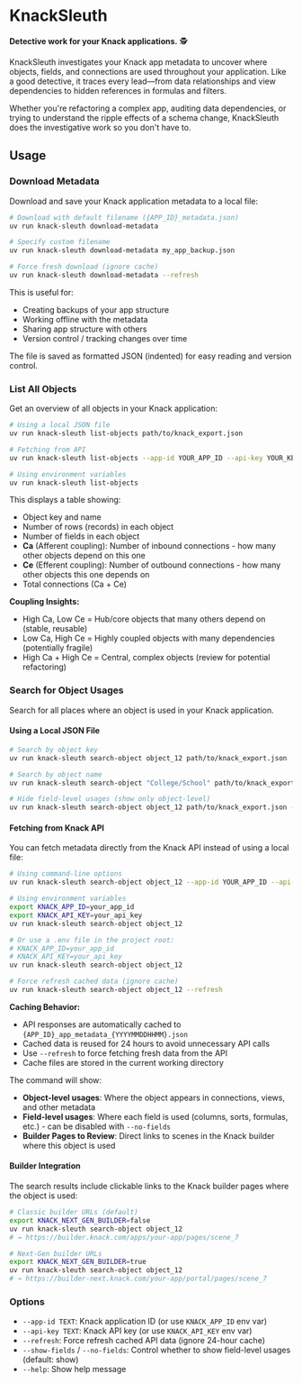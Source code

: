 # KnackSleuth

**Detective work for your Knack applications.** 🕵️

KnackSleuth investigates your Knack app metadata to uncover where objects, fields, and connections are used throughout your application. Like a good detective, it traces every lead—from data relationships and view dependencies to hidden references in formulas and filters.

Whether you're refactoring a complex app, auditing data dependencies, or trying to understand the ripple effects of a schema change, KnackSleuth does the investigative work so you don't have to.

## Usage

### Download Metadata

Download and save your Knack application metadata to a local file:

```bash
# Download with default filename ({APP_ID}_metadata.json)
uv run knack-sleuth download-metadata

# Specify custom filename
uv run knack-sleuth download-metadata my_app_backup.json

# Force fresh download (ignore cache)
uv run knack-sleuth download-metadata --refresh
```

This is useful for:
- Creating backups of your app structure
- Working offline with the metadata
- Sharing app structure with others
- Version control / tracking changes over time

The file is saved as formatted JSON (indented) for easy reading and version control.

### List All Objects

Get an overview of all objects in your Knack application:

```bash
# Using a local JSON file
uv run knack-sleuth list-objects path/to/knack_export.json

# Fetching from API
uv run knack-sleuth list-objects --app-id YOUR_APP_ID --api-key YOUR_KEY

# Using environment variables
uv run knack-sleuth list-objects
```

This displays a table showing:
- Object key and name
- Number of rows (records) in each object
- Number of fields in each object
- **Ca** (Afferent coupling): Number of inbound connections - how many other objects depend on this one
- **Ce** (Efferent coupling): Number of outbound connections - how many other objects this one depends on
- Total connections (Ca + Ce)

**Coupling Insights:**
- High Ca, Low Ce = Hub/core objects that many others depend on (stable, reusable)
- Low Ca, High Ce = Highly coupled objects with many dependencies (potentially fragile)
- High Ca + High Ce = Central, complex objects (review for potential refactoring)

### Search for Object Usages

Search for all places where an object is used in your Knack application.

#### Using a Local JSON File

```bash
# Search by object key
uv run knack-sleuth search-object object_12 path/to/knack_export.json

# Search by object name
uv run knack-sleuth search-object "College/School" path/to/knack_export.json

# Hide field-level usages (show only object-level)
uv run knack-sleuth search-object object_12 path/to/knack_export.json --no-fields
```

#### Fetching from Knack API

You can fetch metadata directly from the Knack API instead of using a local file:

```bash
# Using command-line options
uv run knack-sleuth search-object object_12 --app-id YOUR_APP_ID --api-key YOUR_API_KEY

# Using environment variables
export KNACK_APP_ID=your_app_id
export KNACK_API_KEY=your_api_key
uv run knack-sleuth search-object object_12

# Or use a .env file in the project root:
# KNACK_APP_ID=your_app_id
# KNACK_API_KEY=your_api_key
uv run knack-sleuth search-object object_12

# Force refresh cached data (ignore cache)
uv run knack-sleuth search-object object_12 --refresh
```

**Caching Behavior:**
- API responses are automatically cached to `{APP_ID}_app_metadata_{YYYYMMDDHHMM}.json`
- Cached data is reused for 24 hours to avoid unnecessary API calls
- Use `--refresh` to force fetching fresh data from the API
- Cache files are stored in the current working directory

The command will show:
- **Object-level usages**: Where the object appears in connections, views, and other metadata
- **Field-level usages**: Where each field is used (columns, sorts, formulas, etc.) - can be disabled with `--no-fields`
- **Builder Pages to Review**: Direct links to scenes in the Knack builder where this object is used

#### Builder Integration

The search results include clickable links to the Knack builder pages where the object is used:

```bash
# Classic builder URLs (default)
export KNACK_NEXT_GEN_BUILDER=false
uv run knack-sleuth search-object object_12
# → https://builder.knack.com/apps/your-app/pages/scene_7

# Next-Gen builder URLs
export KNACK_NEXT_GEN_BUILDER=true
uv run knack-sleuth search-object object_12
# → https://builder-next.knack.com/your-app/portal/pages/scene_7
```

### Options

- `--app-id TEXT`: Knack application ID (or use `KNACK_APP_ID` env var)
- `--api-key TEXT`: Knack API key (or use `KNACK_API_KEY` env var)
- `--refresh`: Force refresh cached API data (ignore 24-hour cache)
- `--show-fields` / `--no-fields`: Control whether to show field-level usages (default: show)
- `--help`: Show help message
